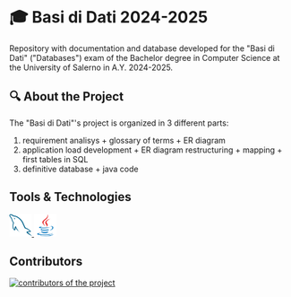 # 🎓 Basi di Dati 2024-2025
Repository with documentation and database developed for the "Basi di Dati" ("Databases") exam of the Bachelor degree in Computer Science at the University of Salerno in A.Y. 2024-2025.

## 🔍 About the Project
The "Basi di Dati"'s project is organized in 3 different parts:
1) requirement analisys + glossary of terms + ER diagram
2) application load development + ER diagram restructuring + mapping + first tables in SQL
3) definitive database + java code

## Tools & Technologies
<p align="left">
  <a href="https://www.mysql.com/" target="_blank" rel="noreferrer">
    <img
      src="https://github.com/devicons/devicon/blob/master/icons/mysql/mysql-original.svg"
      alt="mysql"
      width="40"
      height="40"
    />
  </a>
  <a href="https://www.java.com" target="_blank" rel="noreferrer">
    <img
      src="https://github.com/devicons/devicon/blob/master/icons/java/java-original.svg"
      alt="java"
      width="40"
      height="40"
    />
  </a>
</p>

## Contributors
<a href="https://github.com/PaoloMurino/BD-2024-Proggetto_corsista/graphs/contributors">
  <img src="https://contrib.rocks/image?repo=PaoloMurino/BD-2024-Proggetto_corsista" alt ="contributors of the project"/>
</a>
